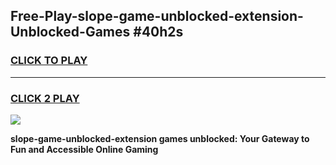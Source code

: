
## Free-Play-slope-game-unblocked-extension-Unblocked-Games #40h2s
<h3>
<a href="https://news.freeplayer.one?title=slope-game-unblocked-extension&ref=8M">CLICK TO PLAY</a></h3>
<hr>

<h3>
<a href="https://news.freeplayer.one?title=slope-game-unblocked-extension&ref=8M">CLICK 2 PLAY</a>
  
</h3>

<a href="https://news.freeplayer.one?title=slope-game-unblocked-extension&ref=8M"><img src="https://clearcache.store/games.png"></a>


**slope-game-unblocked-extension games unblocked: Your Gateway to Fun and Accessible Online Gaming**
